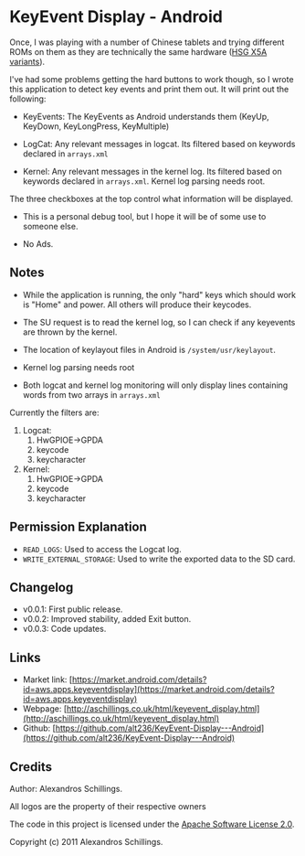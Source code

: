 KeyEvent Display - Android
========================

Once, I was playing with a number of Chinese tablets and trying different ROMs on them as they are technically the same hardware ([HSG X5A variants](http://www.huashiguang.com/MID.html)).

I've had some problems getting the hard buttons to work though, so I wrote this application to detect key events and print them out. It will print out the following:

* KeyEvents:  The KeyEvents as Android understands them (KeyUp, KeyDown, KeyLongPress, KeyMultiple)

* LogCat: Any relevant messages in logcat. Its filtered based on keywords declared in `arrays.xml`

* Kernel: Any relevant messages in the kernel log. Its filtered based on keywords declared in `arrays.xml`. Kernel log parsing needs root.


The three checkboxes at the top control what information will be displayed.


* This is a personal debug tool, but I hope it will be of some use to someone else.

* No Ads.

Notes
-----------
* While the application is running, the only "hard" keys which should work is "Home" and power. All others will produce their keycodes.
    
* The SU request is to read the kernel log, so I can check if any keyevents are thrown by the kernel.
    
* The location of keylayout files in Android is `/system/usr/keylayout`.
    
* Kernel log parsing needs root
  
* Both logcat and kernel log monitoring will only display lines containing words from two arrays in `arrays.xml`
    
Currently the filters are:


1. Logcat:
    1. HwGPIOE->GPDA
    1. keycode
    1. keycharacter
1. Kernel:
    1. HwGPIOE->GPDA
    1. keycode
    1. keycharacter

Permission Explanation
--------------
* `READ_LOGS`:  Used to access the Logcat log.
* `WRITE_EXTERNAL_STORAGE`: Used to write the exported data to the SD card.

Changelog
--------------
* v0.0.1: First public release.
* v0.0.2: Improved stability, added Exit button.
* v0.0.3: Code updates. 

Links
-------
* Market link:  [https://market.android.com/details?id=aws.apps.keyeventdisplay](https://market.android.com/details?id=aws.apps.keyeventdisplay)
* Webpage: [http://aschillings.co.uk/html/keyevent_display.html](http://aschillings.co.uk/html/keyevent_display.html)
* Github: [https://github.com/alt236/KeyEvent-Display---Android](https://github.com/alt236/KeyEvent-Display---Android)

Credits
-------

Author: Alexandros Schillings.

All logos are the property of their respective owners

The code in this project is licensed under the [Apache Software License 2.0](http://www.apache.org/licenses/LICENSE-2.0.html).

Copyright (c) 2011 Alexandros Schillings.
